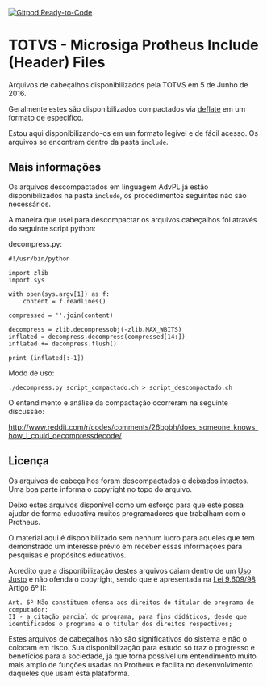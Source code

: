 [![Gitpod Ready-to-Code](https://img.shields.io/badge/Gitpod-Ready--to--Code-blue?logo=gitpod)](https://gitpod.io/#https://github.com/imsys/Protheus-Include) 

TOTVS - Microsiga Protheus Include (Header) Files
=================================================

Arquivos de cabeçalhos disponibilizados pela TOTVS em 5 de Junho de 2016.

Geralmente estes são disponibilizados compactados via [deflate](https://en.wikipedia.org/wiki/DEFLATE) em um formato de específico.

Estou aqui disponibilizando-os em um formato legível e de fácil acesso. Os arquivos se encontram dentro da pasta `include`.

## Mais informações

Os arquivos descompactados em linguagem AdvPL já estão disponibilizados na pasta `include`, os procedimentos seguintes não são necessários.

A maneira que usei para descompactar os arquivos cabeçalhos foi através do seguinte script python:

decompress.py:

    #!/usr/bin/python

    import zlib
    import sys

    with open(sys.argv[1]) as f:
        content = f.readlines()
        
    compressed = ''.join(content)

    decompress = zlib.decompressobj(-zlib.MAX_WBITS)
    inflated = decompress.decompress(compressed[14:])
    inflated += decompress.flush()

    print (inflated[:-1])

Modo de uso:

    ./decompress.py script_compactado.ch > script_descompactado.ch

O entendimento e análise da compactação ocorreram na seguinte discussão:

<http://www.reddit.com/r/codes/comments/26bpbh/does_someone_knows_how_i_could_decompressdecode/>


## Licença

Os arquivos de cabeçalhos foram descompactados e deixados intactos. Uma boa parte informa o copyright no topo do arquivo.

Deixo estes arquivos disponível como um esforço para que este possa ajudar de forma educativa muitos programadores que trabalham com o Protheus.

O material aqui é disponibilizado sem nenhum lucro para aqueles que tem demonstrado um interesse prévio em receber essas informações para pesquisas e propósitos educativos.

Acredito que a disponibilização destes arquivos caiam dentro de um [Uso Justo](https://pt.wikipedia.org/wiki/Fair_use) e não ofenda o copyright, sendo que é apresentada na [Lei 9.609/98](http://www.planalto.gov.br/ccivil_03/Leis/L9609.htm) Artigo 6º II:

    Art. 6º Não constituem ofensa aos direitos do titular de programa de computador:
    II - a citação parcial do programa, para fins didáticos, desde que identificados o programa e o titular dos direitos respectivos;

Estes arquivos de cabeçalhos não são significativos do sistema e não o colocam em risco. Sua disponibilização para estudo só traz o progresso e benefícios para a sociedade, já que torna possível um entendimento muito mais amplo de funções usadas no Protheus e facilita no desenvolvimento daqueles que usam esta plataforma.


